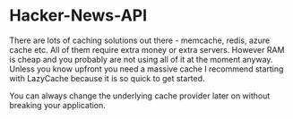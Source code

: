 # Hacker-News-API

There are lots of caching solutions out there - memcache, redis, azure cache etc. 
All of them require extra money or extra servers. 
However RAM is cheap and you probably are not using all of it at the moment anyway. 
Unless you know upfront you need a massive cache I recommend starting with LazyCache because it is so quick to get started. 

You can always change the underlying cache provider later on without breaking your application.

